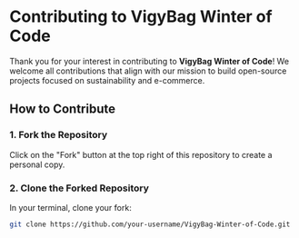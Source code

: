 # Contributing to VigyBag Winter of Code

Thank you for your interest in contributing to **VigyBag Winter of Code**! We welcome all contributions that align with our mission to build open-source projects focused on sustainability and e-commerce.

## How to Contribute

### 1. Fork the Repository

Click on the "Fork" button at the top right of this repository to create a personal copy.

### 2. Clone the Forked Repository

In your terminal, clone your fork:

```bash
git clone https://github.com/your-username/VigyBag-Winter-of-Code.git

